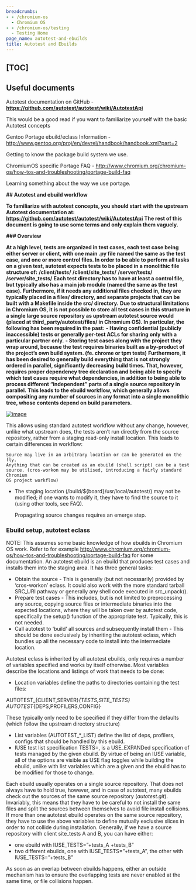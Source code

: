 ```yaml
---
breadcrumbs:
- - /chromium-os
  - Chromium OS
- - /chromium-os/testing
  - Testing Home
page_name: autotest-and-ebuilds
title: Autotest and Ebuilds
---
```


## [TOC]

## Useful documents

Autotest documentation on GitHub -
**<https://github.com/autotest/autotest/wiki/AutotestApi>**

This would be a good read if you want to familiarize yourself with the basic
Autotest concepts

Gentoo Portage ebuild/eclass Information -
<http://www.gentoo.org/proj/en/devrel/handbook/handbook.xml?part=2>

Getting to know the package build system we use.

ChromiumOS specific Portage FAQ -
<http://www.chromium.org/chromium-os/how-tos-and-troubleshooting/portage-build-faq>

Learning something about the way we use portage.

**## Autotest and ebuild workflow**

**To familiarize with autotest concepts, you should start with the upstream Autotest documentation at: <https://github.com/autotest/autotest/wiki/AutotestApi>**
**The rest of this document is going to use some terms and only explain them vaguely.**

**### Overview**

**At a high level, tests are organized in test cases, each test case being either server or client, with one main .py file named the same as the test case, and one or more control files. In order to be able to perform all tasks on a given test, autotest expects tests to be placed in a monolithic file structure of:**
**/client/tests/**
**/client/site_tests/**
**/server/tests/**
**/server/site_tests/**
**Each test directory has to have at least a control file, but typically also has a main job module (named the same as the test case). Furthermore, if it needs any additional files checked in, they are typically placed in a files/ directory, and separate projects that can be built with a Makefile inside the src/ directory.**
**Due to structural limitations in Chromium OS, it is not possible to store all test cases in this structure in a single large source repository as upstream autotest source would (placed at third_party/autotest/files/ in Chromium OS). In particular, the following has been required in the past:**
**- Having confidential (publicly inaccessible) tests or generally per-test ACLs for sharing only with a particular partner only.**
**- Storing test cases along with the project they wrap around, because the test requires binaries built as a by-product of the project’s own build system. (fe. chrome or tpm tests)**
**Furthermore, it has been desired to generally build everything that is not strongly ordered in parallel, significantly decreasing build times. That, however, requires proper dependency tree declaration and being able to specify which test cases require what dependencies, in addition to being able to process different “independent” parts of a single source repository in parallel.**
**This leads to the ebuild workflow, which generally allows compositing any
number of sources in any format into a single monolithic tree, whose contents
depend on build parameters.**

[<img alt="image"
src="/chromium-os/testing/autotest-user-doc/atest-diagram.png">](/chromium-os/testing/autotest-user-doc/atest-diagram.png)

This allows using standard autotest workflow without any change, however, unlike
what upstream does, the tests aren’t run directly from the source repository,
rather from a staging read-only install location. This leads to certain
differences in workflow:

    Source may live in an arbitrary location or can be generated on the fly.
    Anything that can be created as an ebuild (shell script) can be a test
    source. (cros-workon may be utilised, introducing a fairly standard Chromium
    OS project workflow)

*   The staging location (/build/${board}/usr/local/autotest/) may not
            be modified; if one wants to modify it, they have to find the source
            to it (using other tools, see FAQ).

    Propagating source changes requires an emerge step.

### Ebuild setup, autotest eclass

NOTE: This assumes some basic knowledge of how ebuilds in Chromium OS work.
Refer to for example
<http://www.chromium.org/chromium-os/how-tos-and-troubleshooting/portage-build-faq>
for some documentation.
An autotest ebuild is an ebuild that produces test cases and installs them into
the staging area. It has three general tasks:

*   Obtain the source - This is generally (but not necessarily) provided
            by ‘cros-workon’ eclass. It could also work with the more standard
            tarball SRC_URI pathway or generally any shell code executed in
            src_unpack().
*   Prepare test cases - This includes, but is not limited to
            preprocessing any source, copying source files or intermediate
            binaries into the expected locations, where they will be taken over
            by autotest code, specifically the setup() function of the
            appropriate test. Typically, this is not needed.
*   Call autotest to ‘build’ all sources and subsequently install them -
            This should be done exclusively by inheriting the autotest eclass,
            which bundles up all the necessary code to install into the
            intermediate location.

Autotest eclass is inherited by all autotest ebuilds, only requires a number of
variables specified and works by itself otherwise. Most variables describe the
locations and listings of work that needs to be done:

*   Location variables define the paths to directories containing the
            test files:

AUTOTEST_{CLIENT,SERVER}_{TESTS,SITE_TESTS}
AUTOTEST_{DEPS,PROFILERS,CONFIG}

These typically only need to be specified if they differ from the defaults
(which follow the upstream directory structure)

*   List variables (AUTOTEST_\*_LIST) define the list of deps,
            profilers, configs that should be handled by this ebuild.
*   IUSE test list specification TESTS=, is a USE_EXPANDed specification
            of tests managed by the given ebuild. By virtue of being an IUSE
            variable, all of the options are visible as USE flag toggles while
            building the ebuild, unlike with list variables which are a given
            and the ebuild has to be modified for those to change.

Each ebuild usually operates on a single source repository. That does not always
have to hold true, however, and in case of autotest, many ebuilds check out the
sources of the same source repository (*autotest.git*). Invariably, this means
that they have to be careful to not install the same files and split the sources
between themselves to avoid file install collisions.
If more than one autotest ebuild operates on the same source repository, they
have to use the above variables to define mutually exclusive slices in order to
not collide during installation. Generally, if we have a source repository with
client site_tests A and B, you can have either:

*   one ebuild with IUSE_TESTS=”+tests_A +tests_B”
*   two different ebuilds, one with IUSE_TESTS=”+tests_A”, the other
            with IUSE_TESTS=”+tests_B”

As soon as an overlap between ebuilds happens, either an outside mechanism has
to ensure the overlapping tests are never enabled at the same time, or file
collisions happen.
